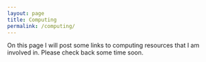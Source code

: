 ```yaml
---
layout: page
title: Computing 
permalink: /computing/
---
```


On this page I will post some links to computing resources that I am involved in. Please check back some time soon.


